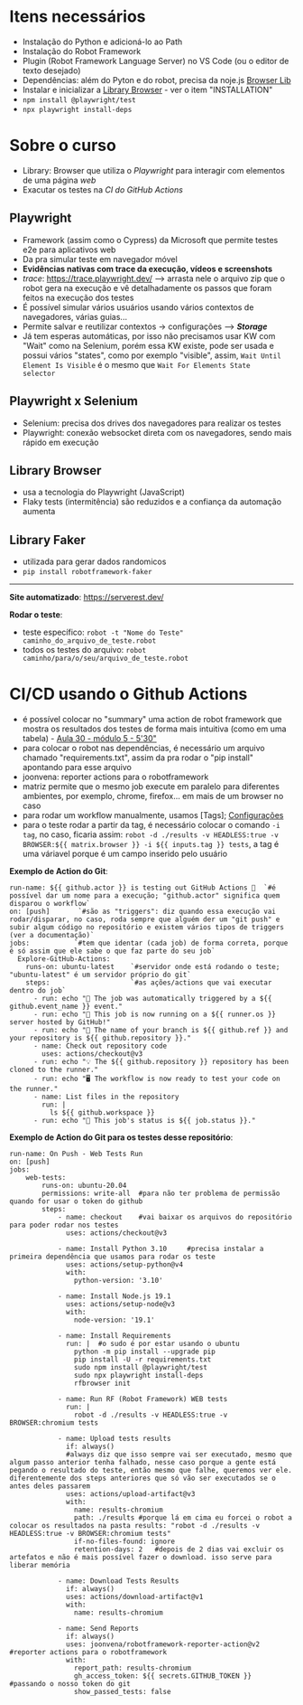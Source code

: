 # Itens necessários
- Instalação do Python e adicioná-lo ao Path
- Instalação do Robot Framework
- Plugin (Robot Framework Language Server) no VS Code (ou o editor de texto desejado)
- Dependências: além do Pyton e do robot, precisa da noje.js [Browser Lib](https://robotframework-browser.org/)
- Instalar e inicializar a [Library Browser](https://robotframework-browser.org/) - ver o item "INSTALLATION"
- `npm install @playwright/test`
- `npx playwright install-deps`

# Sobre o curso
- Library: Browser que utiliza o *Playwright* para interagir com elementos de uma página *web*
- Exacutar os testes na *CI do GitHub Actions*

## Playwright
- Framework (assim como o Cypress) da Microsoft que permite testes e2e para aplicativos web
- Da pra simular teste em navegador móvel
- **Evidências nativas com trace da execução, vídeos e screenshots**
- *trace*: https://trace.playwright.dev/ --> arrasta nele o arquivo zip que o robot gera na execução e vê detalhadamente os passos que foram feitos na execução dos testes
- É possível simular vários usuários usando vários contextos de navegadores, várias guias...
- Permite salvar e reutilizar contextos -> configurações --> ***Storage***
- Já tem esperas automáticas, por isso não precisamos usar KW com "Wait" como na Selenium, porém essa KW existe, pode ser usada e possui vários "states", como por exemplo "visible", assim, `Wait Until Element Is Visible` é o mesmo que `Wait For Elements State    selector`

## Playwright x Selenium
- Selenium: precisa dos drives dos navegadores para realizar os testes
- Playwright: conexão websocket direta com os navegadores, sendo mais rápido em execução

## Library Browser
- usa a tecnologia do Playwright (JavaScript)
- Flaky tests (intermitência) são reduzidos e a confiança da automação aumenta

## Library Faker
- utilizada para gerar dados randomicos
- `pip install robotframework-faker`

---

**Site automatizado**: https://serverest.dev/

**Rodar o teste**:
- teste específico: `robot -t "Nome do Teste" caminho_do_arquivo_de_teste.robot`
- todos os testes do arquivo: `robot caminho/para/o/seu/arquivo_de_teste.robot`

# CI/CD usando o Github Actions
- é possível colocar no "summary" uma action de robot framework que mostra os resultados dos testes de forma mais intuitiva (como em uma tabela) - [Aula 30 - módulo 5 - 5'30"](https://www.udemy.com/course/robot-framework-com-playwright-e-github-actions/learn/lecture/37223652#questions/19678376)
- para colocar o robot nas dependências, é necessário um arquivo chamado "requirements.txt", assim da pra rodar o "pip install" apontando para esse arquivo
- joonvena: reporter actions para o robotframework
- matriz permite que o mesmo job execute em paralelo para diferentes ambientes, por exemplo, chrome, firefox... em mais de um browser no caso
- para rodar um workflow manualmente, usamos [Tags]; [Configurações](https://docs.github.com/pt/actions/using-workflows/events-that-trigger-workflows#workflow_dispatch)
- para o teste rodar a partir da tag, é necessário colocar o comando `-i tag`, no caso, ficaria assim: `robot -d ./results -v HEADLESS:true -v BROWSER:${{ matrix.browser }} -i ${{ inputs.tag }} tests`, a tag é uma váriavel porque é um campo inserido pelo usuário

**Exemplo de Action do Git**:
```name: GitHub Actions Demo
run-name: ${{ github.actor }} is testing out GitHub Actions 🚀  `#é possível dar um nome para a execução; "github.actor" significa quem disparou o workflow`
on: [push]       `#são as "triggers": diz quando essa execução vai rodar/disparar, no caso, roda sempre que alguém der um "git push" e subir algum código no repositório e existem vários tipos de triggers (ver a documentação)`
jobs:           `#tem que identar (cada job) de forma correta, porque é só assim que ele sabe o que faz parte do seu job`
  Explore-GitHub-Actions:
    runs-on: ubuntu-latest    `#servidor onde está rodando o teste; "ubuntu-latest" é um servidor próprio do git`
    steps:                    `#as ações/actions que vai executar dentro do job`
      - run: echo "🎉 The job was automatically triggered by a ${{ github.event_name }} event."
      - run: echo "🐧 This job is now running on a ${{ runner.os }} server hosted by GitHub!"
      - run: echo "🔎 The name of your branch is ${{ github.ref }} and your repository is ${{ github.repository }}."
      - name: Check out repository code
        uses: actions/checkout@v3
      - run: echo "💡 The ${{ github.repository }} repository has been cloned to the runner."
      - run: echo "🖥️ The workflow is now ready to test your code on the runner."
      - name: List files in the repository
        run: |
          ls ${{ github.workspace }}
      - run: echo "🍏 This job's status is ${{ job.status }}."
```

**Exemplo de Action do Git para os testes desse repositório**:

```name: Run WEB Test
run-name: On Push - Web Tests Run
on: [push]
jobs:
    web-tests:
        runs-on: ubuntu-20.04
        permissions: write-all  #para não ter problema de permissão quando for usar o token do github
        steps:
            - name: checkout    #vai baixar os arquivos do repositório para poder rodar nos testes
              uses: actions/checkout@v3
            
            - name: Install Python 3.10     #precisa instalar a primeira dependência que usamos para rodar os teste
              uses: actions/setup-python@v4
              with:
                python-version: '3.10'

            - name: Install Node.js 19.1
              uses: actions/setup-node@v3
              with:
                node-version: '19.1'

            - name: Install Requirements
              run: |  #o sudo é por estar usando o ubuntu
                python -m pip install --upgrade pip
                pip install -U -r requirements.txt
                sudo npm install @playwright/test
                sudo npx playwright install-deps
                rfbrowser init

            - name: Run RF (Robot Framework) WEB tests
              run: |
                robot -d ./results -v HEADLESS:true -v BROWSER:chromium tests

            - name: Upload tests results
              if: always()
              #always diz que isso sempre vai ser executado, mesmo que algum passo anterior tenha falhado, nesse caso porque a gente está pegando o resultado do teste, então mesmo que falhe, queremos ver ele. diferentemente dos steps anteriores que só vão ser executados se o antes deles passarem
              uses: actions/upload-artifact@v3
              with:
                name: results-chromium
                path: ./results #porque lá em cima eu forcei o robot a colocar os resultados na pasta results: "robot -d ./results -v HEADLESS:true -v BROWSER:chromium tests"
                if-no-files-found: ignore
                retention-days: 2   #depois de 2 dias vai excluir os artefatos e não é mais possível fazer o download. isso serve para liberar memória

            - name: Download Tests Results
              if: always()
              uses: actions/download-artifact@v1
              with:
                name: results-chromium
            
            - name: Send Reports
              if: always()
              uses: joonvena/robotframework-reporter-action@v2  #reporter actions para o robotframework
              with:
                report_path: results-chromium
                gh_access_token: ${{ secrets.GITHUB_TOKEN }}    #passando o nosso token do git
                show_passed_tests: false
```


